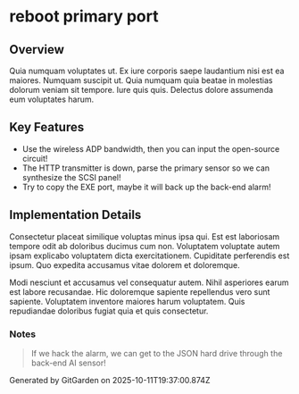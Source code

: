 # reboot primary port

## Overview
Quia numquam voluptates ut. Ex iure corporis saepe laudantium nisi est ea maiores. Numquam suscipit ut. Quia numquam quia beatae in molestias dolorum veniam sit tempore. Iure quis quis. Delectus dolore assumenda eum voluptates harum.

## Key Features
- Use the wireless ADP bandwidth, then you can input the open-source circuit!
- The HTTP transmitter is down, parse the primary sensor so we can synthesize the SCSI panel!
- Try to copy the EXE port, maybe it will back up the back-end alarm!

## Implementation Details
Consectetur placeat similique voluptas minus ipsa qui. Est est laboriosam tempore odit ab doloribus ducimus cum non. Voluptatem voluptate autem ipsam explicabo voluptatem dicta exercitationem. Cupiditate perferendis est ipsum. Quo expedita accusamus vitae dolorem et doloremque.
 Modi nesciunt et accusamus vel consequatur autem. Nihil asperiores earum est labore recusandae. Hic doloremque sapiente repellendus vero sunt sapiente. Voluptatem inventore maiores harum voluptatem. Quis repudiandae doloribus fugiat quia et quis consectetur.

### Notes
> If we hack the alarm, we can get to the JSON hard drive through the back-end AI sensor!

Generated by GitGarden on 2025-10-11T19:37:00.874Z